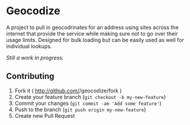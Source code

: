 # Geocodize

A project to pull in geocodrinates for an address using sites across the internet that
provide the service while making sure not to go over their usage limits. Designed for
bulk loading but can be easily used as well for individual lookups.

*Still a work in progress.*


## Contributing

1. Fork it ( http://github.com/<my-github-username>/geocodize/fork )
2. Create your feature branch (`git checkout -b my-new-feature`)
3. Commit your changes (`git commit -am 'Add some feature'`)
4. Push to the branch (`git push origin my-new-feature`)
5. Create new Pull Request
